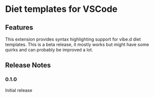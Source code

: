 # Diet templates for VSCode

## Features

This extension provides syntax highlighting support for vibe.d diet templates.
This is a beta release, it mostly works but might have some quirks and can probably be improved a lot.

## Release Notes

### 0.1.0

Initial release